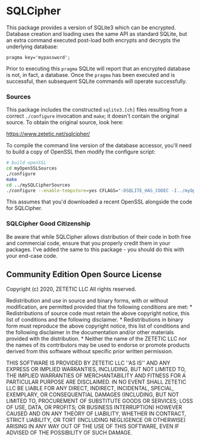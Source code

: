 # SQLCipher 

This package provides a version of SQLite3 which can be encrypted. Database creation and loading uses
the same API as standard SQLite, but an extra command executed post-load both encrypts and decrypts the
underlying database:

```sqlite3
pragma key='mypassword';
```

Prior to executing this `pragma` SQLite will report that an encrypted database is not, in fact, a database.
Once the `pragma` has been executed and is successful, then subsequent SQLite commands will operate successfully.

### Sources

This package includes the constructed `sqlite3.[ch]` files resulting from a correct `./configure` invocation and `make`;
it doesn't contain the original source. To obtain the original source, look here:

https://www.zetetic.net/sqlcipher/

To compile the command line version of the database accessor, you'll need to build a copy of OpenSSL then modify the 
configure script:

```zsh
# build openSSL
cd myOpenSSLSources
,/configure
make
cd ../mySQLCipherSources
./configure --enable-tempstore=yes CFLAGS="-DSQLITE_HAS_CODEC -I../myOpenSSLSources" LDFLAGS="-lcrypto -L../myOpenSSLSources"
```

This assumes that you'd downloaded a recent OpenSSL alongside the code for SQLCipher.

### SQLCipher Good Citizenship

Be aware that while SQLCipher allows distribution of their code in both free and commercial code, ensure that you properly
credit them in your packages. I've added the same to this package - you should do this with your end-case code.

## Community Edition Open Source License

Copyright (c) 2020, ZETETIC LLC
All rights reserved.

Redistribution and use in source and binary forms, with or without
modification, are permitted provided that the following conditions are met:
    * Redistributions of source code must retain the above copyright
      notice, this list of conditions and the following disclaimer.
    * Redistributions in binary form must reproduce the above copyright
      notice, this list of conditions and the following disclaimer in the
      documentation and/or other materials provided with the distribution.
    * Neither the name of the ZETETIC LLC nor the
      names of its contributors may be used to endorse or promote products
      derived from this software without specific prior written permission.

THIS SOFTWARE IS PROVIDED BY ZETETIC LLC ''AS IS'' AND ANY
EXPRESS OR IMPLIED WARRANTIES, INCLUDING, BUT NOT LIMITED TO, THE IMPLIED
WARRANTIES OF MERCHANTABILITY AND FITNESS FOR A PARTICULAR PURPOSE ARE
DISCLAIMED. IN NO EVENT SHALL ZETETIC LLC BE LIABLE FOR ANY
DIRECT, INDIRECT, INCIDENTAL, SPECIAL, EXEMPLARY, OR CONSEQUENTIAL DAMAGES
(INCLUDING, BUT NOT LIMITED TO, PROCUREMENT OF SUBSTITUTE GOODS OR SERVICES;
LOSS OF USE, DATA, OR PROFITS; OR BUSINESS INTERRUPTION) HOWEVER CAUSED AND
ON ANY THEORY OF LIABILITY, WHETHER IN CONTRACT, STRICT LIABILITY, OR TORT
(INCLUDING NEGLIGENCE OR OTHERWISE) ARISING IN ANY WAY OUT OF THE USE OF THIS
SOFTWARE, EVEN IF ADVISED OF THE POSSIBILITY OF SUCH DAMAGE.
